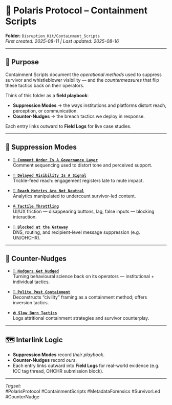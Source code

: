 # 🧨 Polaris Protocol – Containment Scripts  
**Folder:** `Disruption_Kit/Containment_Scripts`  
_First created: 2025-08-11 | Last updated: 2025-08-16_  

---

## 📌 Purpose  
Containment Scripts document the *operational methods* used to suppress survivor and whistleblower visibility — and the *countermeasures* that flip these tactics back on their operators.  

Think of this folder as a **field playbook**:  
- **Suppression Modes** → the ways institutions and platforms distort reach, perception, or communication.  
- **Counter-Nudges** → the breach tactics we deploy in response.  

Each entry links outward to **Field Logs** for live case studies.  

---

## 📂 Suppression Modes  

- **[`🧨 Comment Order Is A Governance Layer`](./🧨_comment_order_is_a_governance_layer.md)**  
  Comment sequencing used to distort tone and perceived support.  

- **[`🧨 Delayed Visibility Is A Signal`](./🧨_delayed_visibility_is_a_signal.md)**  
  Trickle-feed reach: engagement registers late to mute impact.  

- **[`🧨 Reach Metrics Are Not Neutral`](./🧨_reach_metrics_are_not_neutral.md)**  
  Analytics manipulated to undercount survivor-led content.  

- **[`🖱 Tactile Throttling`](./🖱_tactile_throttling_when_interaction_becomes_interference.md)**  
  UI/UX friction — disappearing buttons, lag, false inputs — blocking interaction.  

- **[`🚫 Blocked at the Gateway`](./🚫_blocked_at_the_gateway.md)**  
  DNS, routing, and recipient-level message suppression (e.g. UN/OHCHR).  

---

## 📂 Counter-Nudges  

- **[`🧨 Nudgers Get Nudged`](./🧨_nudgers_get_nudged.md)**  
  Turning behavioural science back on its operators — institutional + individual tactics.  

- **[`🧨 Polite Post Containment`](./🧨_polite_post_containment.md)**  
  Deconstructs “civility” framing as a containment method; offers inversion tactics.  

- **[`🔥 Slow Burn Tactics`](./🔥_slow_burn_tactics.md)**  
  Logs attritional containment strategies and survivor counterplay.  

---

## 🗺️ Interlink Logic  
- **Suppression Modes** record *their playbook*.  
- **Counter-Nudges** record *ours*.  
- Each entry links outward into **Field Logs** for real-world evidence (e.g. ICC tag thread, OHCHR submission block).  

---

*Tagset:*  
#PolarisProtocol #ContainmentScripts #MetadataForensics #SurvivorLed #CounterNudge  
